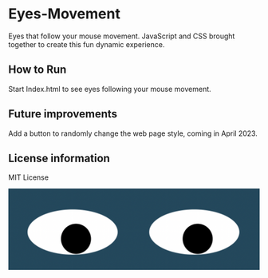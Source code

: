 # Eyes-Movement

Eyes that follow your mouse movement. JavaScript and CSS brought together to create this fun dynamic experience.

## How to Run
Start Index.html to see eyes following your mouse movement.</br>

## Future improvements
Add a button to randomly change the web page style, coming in April 2023.</br>

## License information
MIT License

<img src="eyes.png">
